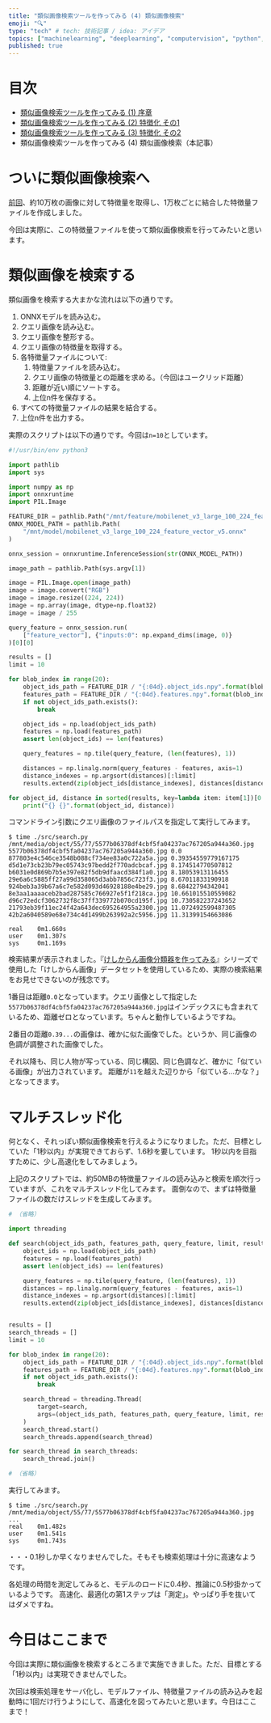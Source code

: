 ```yaml
---
title: "類似画像検索ツールを作ってみる (4) 類似画像検索"
emoji: "🔍"
type: "tech" # tech: 技術記事 / idea: アイデア
topics: ["machinelearning", "deeplearning", "computervision", "python", "検索"]
published: true
---
```


# 目次

* [類似画像検索ツールを作ってみる (1) 序章](202105-similar-search-1)
* [類似画像検索ツールを作ってみる (2) 特徴化 その1](202105-similar-search-2)
* [類似画像検索ツールを作ってみる (3) 特徴化 その2](202105-similar-search-3)
* 類似画像検索ツールを作ってみる (4) 類似画像検索（本記事）

# ついに類似画像検索へ

[前回](202105-similar-search-3)、約10万枚の画像に対して特徴量を取得し、1万枚ごとに結合した特徴量ファイルを作成しました。

今回は実際に、この特徴量ファイルを使って類似画像検索を行ってみたいと思います。

# 類似画像を検索する

類似画像を検索する大まかな流れは以下の通りです。

1. ONNXモデルを読み込む。
2. クエリ画像を読み込む。
3. クエリ画像を整形する。
4. クエリ画像の特徴量を取得する。
5. 各特徴量ファイルについて:
    1. 特徴量ファイルを読み込む。
    2. クエリ画像の特徴量との距離を求める。（今回はユークリッド距離）
    3. 距離が近い順にソートする。
    4. 上位n件を保存する。
6. すべての特徴量ファイルの結果を結合する。
7. 上位n件を出力する。

実際のスクリプトは以下の通りです。今回は`n=10`としています。

```py:search.py
#!/usr/bin/env python3

import pathlib
import sys

import numpy as np
import onnxruntime
import PIL.Image

FEATURE_DIR = pathlib.Path("/mnt/feature/mobilenet_v3_large_100_224_feature_vector_v5")
ONNX_MODEL_PATH = pathlib.Path(
    "/mnt/model/mobilenet_v3_large_100_224_feature_vector_v5.onnx"
)

onnx_session = onnxruntime.InferenceSession(str(ONNX_MODEL_PATH))

image_path = pathlib.Path(sys.argv[1])

image = PIL.Image.open(image_path)
image = image.convert("RGB")
image = image.resize((224, 224))
image = np.array(image, dtype=np.float32)
image = image / 255

query_feature = onnx_session.run(
    ["feature_vector"], {"inputs:0": np.expand_dims(image, 0)}
)[0][0]

results = []
limit = 10

for blob_index in range(20):
    object_ids_path = FEATURE_DIR / "{:04d}.object_ids.npy".format(blob_index)
    features_path = FEATURE_DIR / "{:04d}.features.npy".format(blob_index)
    if not object_ids_path.exists():
        break

    object_ids = np.load(object_ids_path)
    features = np.load(features_path)
    assert len(object_ids) == len(features)

    query_features = np.tile(query_feature, (len(features), 1))

    distances = np.linalg.norm(query_features - features, axis=1)
    distance_indexes = np.argsort(distances)[:limit]
    results.extend(zip(object_ids[distance_indexes], distances[distance_indexes]))

for object_id, distance in sorted(results, key=lambda item: item[1])[0:limit]:
    print("{} {}".format(object_id, distance))
```

コマンドライン引数にクエリ画像のファイルパスを指定して実行してみます。

```
$ time ./src/search.py /mnt/media/object/55/77/5577b06378df4cbf5fa04237ac767205a944a360.jpg
5577b06378df4cbf5fa04237ac767205a944a360.jpg 0.0
877803e4c546ce3548b088cf734ee83a0c722a5a.jpg 0.39354559779167175
d5d1e73cb23b79ec05743c97bedd2f770adcbcaf.jpg 8.174514770507812
b6031e0d869b7b5e397e82f5db9dfaacd384f1a0.jpg 8.18053913116455
29e6a6c5885ff27a99d358065d3abb7856c723f3.jpg 8.67011833190918
924beb3a39b67a6c7e582d093d46928188e4be29.jpg 8.68422794342041
8e3aa1aaaaceb2bad287585c766927e5f1f218ca.jpg 10.661015510559082
d96c72edcf3062732f8c37ff339772b070cd195f.jpg 10.730582237243652
21793eb39f11ec24f42a643dec695264955a2300.jpg 11.072492599487305
42b2a6040589e68e734c4d1499b263992a2c5956.jpg 11.31399154663086

real    0m1.660s
user    0m1.307s
sys     0m1.169s
```

検索結果が表示されました。『[けしからん画像分類器を作ってみる](202102-pornography-classifier-1)』シリーズで使用した「けしからん画像」データセットを使用しているため、実際の検索結果をお見せできないのが残念です。

1番目は距離`0.0`となっています。クエリ画像として指定した`5577b06378df4cbf5fa04237ac767205a944a360.jpg`はインデックスにも含まれているため、距離ゼロとなっています。ちゃんと動作しているようですね。

2番目の距離`0.39...`の画像は、確かに似た画像でした。というか、同じ画像の色調が調整された画像でした。

それ以降も、同じ人物が写っている、同じ構図、同じ色調など、確かに「似ている画像」が出力されています。
距離が`11`を越えた辺りから「似ている…かな？」となってきます。

# マルチスレッド化

何となく、それっぽい類似画像検索を行えるようになりました。ただ、目標としていた「1秒以内」が実現できておらず、1.6秒を要しています。
1秒以内を目指すために、少し高速化をしてみましょう。

上記のスクリプトでは、約50MBの特徴量ファイルの読み込みと検索を順次行っていますが、これをマルチスレッド化してみます。
面倒なので、まずは特徴量ファイルの数だけスレッドを生成してみます。

```py:search.py
# （省略）

import threading

def search(object_ids_path, features_path, query_feature, limit, results):
    object_ids = np.load(object_ids_path)
    features = np.load(features_path)
    assert len(object_ids) == len(features)

    query_features = np.tile(query_feature, (len(features), 1))
    distances = np.linalg.norm(query_features - features, axis=1)
    distance_indexes = np.argsort(distances)[:limit]
    results.extend(zip(object_ids[distance_indexes], distances[distance_indexes]))


results = []
search_threads = []
limit = 10

for blob_index in range(20):
    object_ids_path = FEATURE_DIR / "{:04d}.object_ids.npy".format(blob_index)
    features_path = FEATURE_DIR / "{:04d}.features.npy".format(blob_index)
    if not object_ids_path.exists():
        break

    search_thread = threading.Thread(
        target=search,
        args=(object_ids_path, features_path, query_feature, limit, results),
    )
    search_thread.start()
    search_threads.append(search_thread)

for search_thread in search_threads:
    search_thread.join()

# （省略）
```

実行してみます。

```
$ time ./src/search.py /mnt/media/object/55/77/5577b06378df4cbf5fa04237ac767205a944a360.jpg
...
real    0m1.482s
user    0m1.541s
sys     0m1.743s
```

・・・0.1秒しか早くなりませんでした。そもそも検索処理は十分に高速なようです。

各処理の時間を測定してみると、モデルのロードに0.4秒、推論に0.5秒掛かっているようです。
高速化、最適化の第1ステップは「測定」。やっぱり手を抜いてはダメですね。

# 今日はここまで

今回は実際に類似画像を検索するところまで実施できました。ただ、目標とする「1秒以内」は実現できませんでした。

次回は検索処理をサーバ化し、モデルファイル、特徴量ファイルの読み込みを起動時に1回だけ行うようにして、高速化を図ってみたいと思います。今日はここまで！
